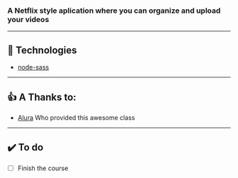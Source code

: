### A Netflix style aplication where you can organize and upload your videos
---
## 🚀 Technologies

* [node-sass](https://www.npmjs.com/package/node-sass "node-sass")

---
## 👍 A Thanks to:

* [Alura](https://www.alura.com.br "Alura") Who provided this awesome class

---
## ✔️ To do 
- [ ] Finish the course

